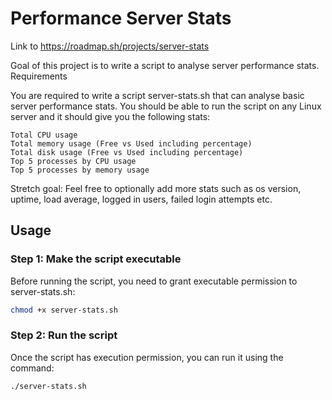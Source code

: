 # Performance Server Stats 

Link to https://roadmap.sh/projects/server-stats

Goal of this project is to write a script to analyse server performance stats.
Requirements

You are required to write a script server-stats.sh that can analyse basic server performance stats. You should be able to run the script on any Linux server and it should give you the following stats:

    Total CPU usage
    Total memory usage (Free vs Used including percentage)
    Total disk usage (Free vs Used including percentage)
    Top 5 processes by CPU usage
    Top 5 processes by memory usage

Stretch goal: Feel free to optionally add more stats such as os version, uptime, load average, logged in users, failed login attempts etc.

## Usage 

### Step 1: Make the script executable
Before running the script, you need to grant executable permission to server-stats.sh:

```sh
chmod +x server-stats.sh
```

### Step 2: Run the script
Once the script has execution permission, you can run it using the command:

```sh
./server-stats.sh
```